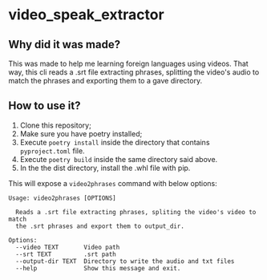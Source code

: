 # video_speak_extractor

## Why did it was made?
This was made to help me learning foreign languages using videos. That way, this cli reads a .srt file extracting phrases, splitting the video's audio to match  the phrases and exporting them to a gave directory.

## How to use it?
1. Clone this repository;
2. Make sure you have poetry installed;
3. Execute `poetry install` inside the directory that contains `pyproject.toml` file.
4. Execute `poetry build` inside the same directory said above.
5. In the the dist directory, install the .whl file with pip.

This will expose a `video2phrases` command with below options:

```
Usage: video2phrases [OPTIONS]

  Reads a .srt file extracting phrases, spliting the video's video to match
  the .srt phrases and export them to output_dir.

Options:
  --video TEXT       Video path
  --srt TEXT         .srt path
  --output-dir TEXT  Directory to write the audio and txt files
  --help             Show this message and exit.
```
